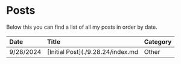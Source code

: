 # Posts
Below this you can find a list of all my posts in order by date. 

| Date         | Title             | Category  |
|:-------------|:------------------|:----------|
| 9/28/2024    | [Initial Post](./9.28.24/index.md      | Other     |

